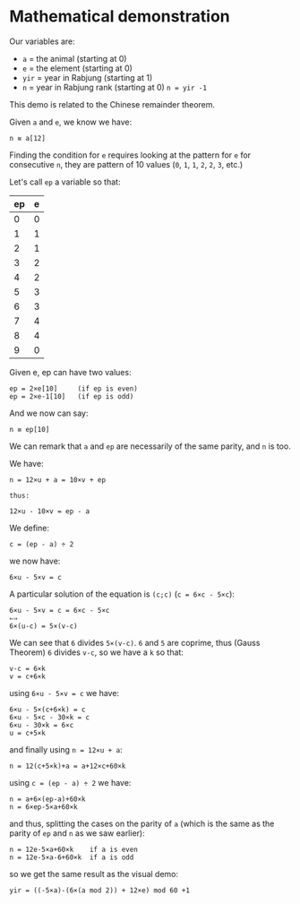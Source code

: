 # Mathematical demonstration

Our variables are:
- `a` = the animal (starting at 0)
- `e` = the element (starting at 0)
- `yir` = year in Rabjung (starting at 1)
- `n` = year in Rabjung rank (starting at 0) `n = yir -1`

This demo is related to the Chinese remainder theorem.

Given `a` and `e`, we know we have:

```
n ≡ a[12]
```

Finding the condition for `e` requires looking at the pattern for `e` for consecutive `n`, they are pattern of 10 values (`0`, `1`, `1`, `2`, `2`, `3`, etc.)

Let's call `ep` a variable so that:

| ep | e |
| --- | --- |
|0 | 0 |
|1 | 1 |
|2| 1|
|3| 2|
|4| 2|
|5| 3|
|6| 3|
|7| 4|
|8| 4|
|9| 0|

Given e, ep can have two values:

```
ep = 2×e[10]     (if ep is even)
ep = 2×e-1[10]   (if ep is odd)
```

And we now can say:

```
n ≡ ep[10]
```

We can remark that `a` and `ep` are necessarily of the same parity, and `n` is too.

We have:

```
n = 12×u + a = 10×v + ep

thus:

12×u - 10×v = ep - a
```

We define:

```
c = (ep - a) ÷ 2
```

we now have:

```
6×u - 5×v = c
```

A particular solution of the equation is `(c;c)` (`c = 6×c - 5×c`):

```
6×u - 5×v = c = 6×c - 5×c
⇐⇒
6×(u-c) = 5×(v-c)
```

We can see that `6` divides `5×(v-c)`. `6` and `5` are coprime, thus (Gauss Theorem) `6` divides `v-c`, so we have a `k` so that:

```
v-c = 6×k
v = c+6×k
```

using `6×u - 5×v = c` we have:

```
6×u - 5×(c+6×k) = c
6×u - 5×c - 30×k = c
6×u - 30×k = 6×c
u = c+5×k
```

and finally using `n = 12×u + a`:

```
n = 12(c+5×k)+a = a+12×c+60×k
```

using `c = (ep - a) ÷ 2` we have:

```
n = a+6×(ep-a)+60×k
n = 6×ep-5×a+60×k
```

and thus, splitting the cases on the parity of `a` (which is the same as the parity of `ep` and `n` as we saw earlier):

```
n = 12e-5×a+60×k    if a is even
n = 12e-5×a-6+60×k  if a is odd
```

so we get the same result as the visual demo:

```
yir = ((-5×a)-(6×(a mod 2)) + 12×e) mod 60 +1
```
